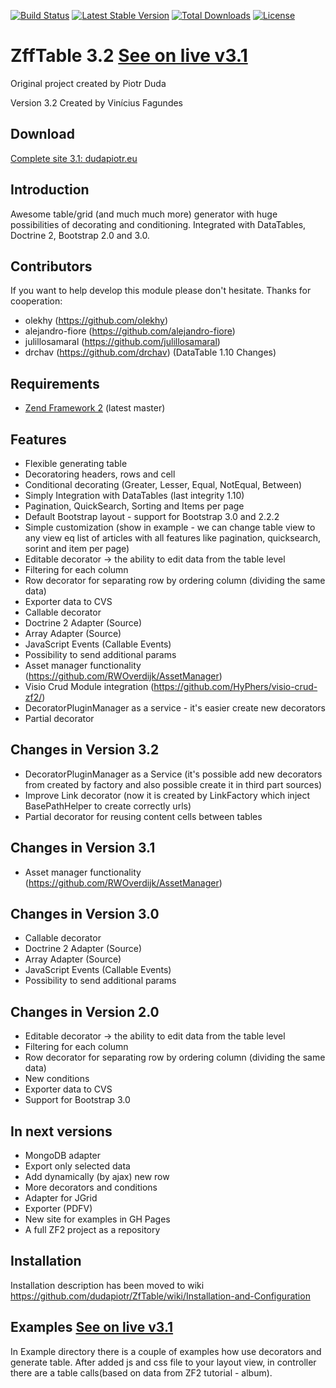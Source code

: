 [![Build Status](https://travis-ci.org/fagundes/ZffTable.svg?branch=master)](https://travis-ci.org/fagundes/ZffTable)
[![Latest Stable Version](https://poser.pugx.org/fagundes/zff-table/v/stable.svg)](https://packagist.org/packages/fagundes/zff-table) [![Total Downloads](https://poser.pugx.org/fagundes/zff-table/downloads.svg)](https://packagist.org/packages/fagundes/zff-table) [![License](https://poser.pugx.org/fagundes/zff-table/license.svg)](https://packagist.org/packages/fagundes/zftable)

ZffTable 3.2 [See on live v3.1](http://dudapiotr.eu)
=======
Original project created by Piotr Duda

Version 3.2 Created by Vinícius Fagundes


Download
-----------
[Complete site 3.1: dudapiotr.eu](https://drive.google.com/file/d/0B4WJ3MxrRUAEOWp5emFaNlpBNGM/edit?usp=sharing)


Introduction
------------

Awesome table/grid (and much much more) generator with huge possibilities of decorating and conditioning. 
Integrated with DataTables, Doctrine 2, Bootstrap 2.0 and 3.0.

Contributors
------------
If you want to help develop this module please don't hesitate. 
Thanks for cooperation:

- olekhy (https://github.com/olekhy)
- alejandro-fiore (https://github.com/alejandro-fiore)
- julillosamaral (https://github.com/julillosamaral)
- drchav (https://github.com/drchav)  (DataTable 1.10 Changes)

Requirements
------------

* [Zend Framework 2](https://github.com/zendframework/zf2) (latest master)


Features
----------------
-  Flexible generating table
-  Decoratoring headers, rows and cell
-  Conditional decorating (Greater, Lesser, Equal, NotEqual, Between)
-  Simply Integration with DataTables (last integrity 1.10)
-  Pagination, QuickSearch, Sorting and Items per page
-  Default Bootstrap layout - support for Bootstrap 3.0 and 2.2.2
-  Simple customization (show in example -  we can change table view to any view eq list of articles with all features like pagination, quicksearch, sorint and item per page)
-  Editable decorator -> the ability to edit data from the table level
-  Filtering for each column
-  Row decorator for separating row by ordering column (dividing the same data)
-  Exporter data to CVS
-  Callable decorator
-  Doctrine 2 Adapter (Source)
-  Array Adapter  (Source)
-  JavaScript Events (Callable Events)
-  Possibility to send additional params
-  Asset manager functionality (https://github.com/RWOverdijk/AssetManager)
-  Visio Crud Module integration (https://github.com/HyPhers/visio-crud-zf2/)
-  DecoratorPluginManager as a service - it's easier create new decorators
-  Partial decorator

Changes in Version 3.2
----------------
- DecoratorPluginManager as a Service (it's possible add new decorators from created by factory and also possible create it in third part sources)
- Improve Link decorator (now it is created by LinkFactory which inject BasePathHelper to create correctly urls)
- Partial decorator for reusing content cells between tables

Changes in Version 3.1
----------------
- Asset manager functionality (https://github.com/RWOverdijk/AssetManager)

Changes in Version 3.0
----------------
- Callable decorator
- Doctrine 2 Adapter (Source)
- Array Adapter  (Source)
- JavaScript Events (Callable Events)
- Possibility to send additional params


Changes in Version 2.0
----------------
-  Editable decorator -> the ability to edit data from the table level
-  Filtering for each column
-  Row decorator for separating row by ordering column (dividing the same data)
-  New conditions
-  Exporter data to CVS
-  Support for Bootstrap 3.0


In next versions
----------------
- MongoDB adapter
- Export only selected data
- Add dynamically (by ajax) new row
- More decorators and conditions
- Adapter for JGrid
- Exporter (PDFV)
- New site for examples in GH Pages
- A full ZF2 project as a repository


Installation
------------

Installation description has been moved to wiki
https://github.com/dudapiotr/ZfTable/wiki/Installation-and-Configuration


Examples [See on live v3.1](http://dudapiotr.eu)
-------
In Example directory there is a couple of examples how use decorators and generate table. After added js and css file
to your layout view, in controller there are a table calls(based on data from ZF2 tutorial - album).
